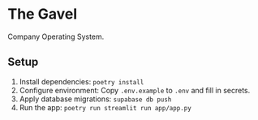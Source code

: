 # The Gavel

Company Operating System.

## Setup

1. Install dependencies: `poetry install`
2. Configure environment: Copy `.env.example` to `.env` and fill in secrets.
3. Apply database migrations: `supabase db push`
4. Run the app: `poetry run streamlit run app/app.py` 